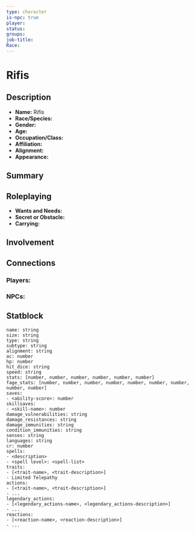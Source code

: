 ```yaml
---
type: character
is-npc: true
player: 
status: 
groups: 
job-title: 
Race:
---
```

# Rifis

## Description
- **Name:** Rifis
- **Race/Species:** 
- **Gender:** 
- **Age:** 
- **Occupation/Class:** 
- **Affiliation:** 
- **Alignment:** 
- **Appearance:**

## Summary


## Roleplaying
 - **Wants and Needs:**
 - **Secret or Obstacle:**
 - **Carrying:**


## Involvement


## Connections
### Players:

### NPCs:

## Statblock
```statblock  
name: string  
size: string  
type: string  
subtype: string  
alignment: string  
ac: number  
hp: number  
hit_dice: string  
speed: string  
stats: [number, number, number, number, number, number]  
fage_stats: [number, number, number, number, number, number, number, number, number]  
saves:  
- <ability-score>: number  
skillsaves:  
- <skill-name>: number  
damage_vulnerabilities: string  
damage_resistances: string  
damage_immunities: string  
condition_immunities: string  
senses: string  
languages: string  
cr: number  
spells:  
- <description>  
- <spell level>: <spell-list>  
traits:  
- [<trait-name>, <trait-description>]  
- Limited Telepathy  
actions:  
- [<trait-name>, <trait-description>]  
- ...  
legendary_actions:  
- [<legendary_actions-name>, <legendary_actions-description>]  
- ...  
reactions:  
- [<reaction-name>, <reaction-description>]  
- ...  
```